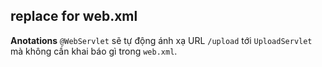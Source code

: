 

## replace for web.xml
**Anotations** `@WebServlet` sẽ tự động ánh xạ URL `/upload` tới `UploadServlet` mà không cần khai báo gì trong `web.xml`.